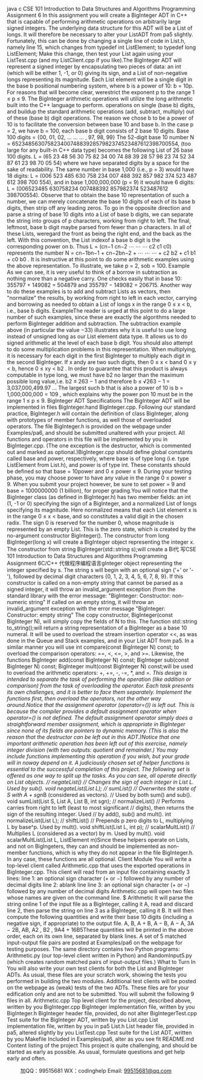java c
CSE 101 
Introduction to Data Structures and Algorithms 
Programming Assignment 6 In   this   assignment   you   will   create   a   BigInteger   ADT   in   C++   that   is   capable   of performing   arithmetic   operations on arbitrarily   large signed integers.    The underlying data structure   for this ADT will be a   List   of   longs.   It will therefore be necessary to alter your ListADT from pa5 slightly.   Fortunately, this can be done   by changing a single line of   code in   List.h, namely   line   15,   which   changes   from
typedef int   ListElement;   to
typedef long   ListElement;
Make   this   change, then   test   your   List   again   using   your   ListTest.cpp   (and   my   ListClient.cpp   if   you   like).The BigInteger ADT will represent a signed integer by encapsulating two pieces of   data:    an int (which will   be either   1, -1, or 0) giving its sign,   and   a List   of   non-negative   longs representing   its   magnitude.   Each   List   element   will   be   a   single   digit   in   the   base   b   positional   numbering   system,   where   b   is   a   power   of   10:   b   =   10p.   For reasons that will become clear, werestrict the exponent p to the range 1   ≤   p   ≤   9.   The BigInteger   arithmetic operations will utilize the   long   arithmetic built into the C++ language to perform. operations on   single   (base   b) digits, and   buildup   the   standard   arithmetic   operations   (add,   subtract, multiply)   out   of   these (base b) digit operations.    The reason we chose b to be a power of 10 is to facilitate the conversion between   base   10 and base b.    In the case p    =   2, we have   b    =    100, each base b   digit consists   of   2 base   10   digits.
Base   100 digits   =   {00, 01, 02,   …   …   … , 97, 98, 99}
The 52-digit base   10 number
N   =   6523485630758234007488392857982374523487612398700554,
(too large for any built-in C++ data type)   becomes the   following List   of   26 base   100   digits.
L   =   (65   23   48   56   30   75   82   34   00   74   88   39   28   57   98   23   74   52   34   87   61   23   98   70   05   54)
where we have separated digits by a space for the sake of   readability.    The same number in base   1,000 (i.e.,   p   =   3) would have   18 digits:
L   =   (006   523 485   630   758   234   007 488   392   857   982   374   523 487   612   398   700   554),   and in base   1,000,000,000 (p    =   9) it would have 6 digits:
L   =   (006523485    630758234    007488392      857982374      523487612      398700554).
Observe that to obtain the base   10 representation of   such a number, we can merely concatenate the base   10   digits of   each of   its base b   digits, then strip off   any leading zeros.    To go in the opposite direction and parse   a string of   base   10 digits into a List   of   base   b   digits, we   can   separate the   string   into   groups   of   p   characters,   working from right to left.    The final, leftmost, base b   digit   maybe parsed   from   fewer than   p   characters.          In all of   these Lists,   weregard   the front as   being the right end, and the   back as the left.   With this convention,   the   List   indexof   a   base   b   digit   is   the   corresponding   power   on   b.    Thus
L   =   (cn−1            cn−2            ⋯ ⋯ ⋯       c2             c1             c0)
represents the number
N   =      cn−1bn−1    +    cn−2bn−2    + ⋯ ⋯ ⋯    + c2   b2      +      c1   b1      +      c0   b0   .
It is instructive   at this point to   do   some   arithmetic   examples using   the   above   representation.      To   illustrate,   we take p   =   2, sob    =   100.
Example
As we   can   see, it is very useful   to   think   of a borrow   in   subtraction   as   nothing   more   than   a   negative   carry.   One   checks   easily   that   in   base    10:       355797   +   149082    =   504879    and    355797   −   149082    =   206715.   Another way to   do these   examples is to   add   and   subtract   Lists   as   vectors,   then   "normalize"   the   results,   by   working   from right to   left   in   each vector,   carrying   and borrowing   as   needed   to   obtain   a   List   of longs x in   the range   0   ≤   x   < b, i.e., base b digits.
ExampleThe   reader   is   urged   at   this   point   to   do   a   large   number   of   such   examples,   since   these   are   exactly   the   algorithms   needed   to   perform   BigInteger   addition   and   subtraction.       The   subtraction   example   above   (in   particular the value   −33)   illustrates why   it   is useful to   use   long   instead   of unsigned   long   as   our   List   element   data type.    It   allows us   to   do   signed   arithmetic   at   the   level   of each base   b   digit.      You   should   also   attempt   to   do   some   multiplication problems   in   this   representation.      When   multiplying,   it   is   necessary   for   each   digit   in   the   first   BigInteger   to   multiply   each   digit   in   the   second   BigInteger.      If   x   andy   are   two   such digits, then 0   ≤   x   < band 0 ≤ y < b, hence 0 ≤ xy < b2 . In order to guarantee that this product is always computable in type long, we must have b2 no larger than the maximum possible long value,i.e.
b2 ≤ 263 − 1
and therefore
b   ≤   √263    −   1   =      3,037,000,499.97   …
The largest   such   b   that is also a power of   10   is   b    =    1,000,000,000   =    109   , which explains why the power   pon   10 must be in the range   1   ≤   p    ≤   9.
BigInteger ADT Specifications The BigInteger ADT will be implemented   in files BigInteger.hand BigInteger.cpp.   Following our standard   practice,   BigInteger.h   will   contain   the   definition   of   class   BigInteger,   along   with   prototypes   of   member functions,   as well those   of overloaded operators.    The   file   BigInteger.h   is   provided   on   the   webpage   under   Examples/pa6, and   should be   submitted unaltered with your project.    All   functions   and   operators   in this   file   will   be   implemented   by   you    in   BigInteger.cpp.         (The    one    exception    is    the    destructor,    which    is   commented out and marked as   optional.)BigInteger.cpp should define global constants called base   and power, respectively, where base   is of   type   long   (i.e. type ListElement   from List.h), and power   is of   type   int.    These   constants   should be   defined   so   that   base   =   10power      and   0   ≤   power   ≤   9.      During   your   testing   phase,   you   may   choose power   to   have   any value in the range 0   ≤   power   ≤   9.    When you submit your project however, be sure to set power   =   9   and base   =   1000000000   (1 billion), for proper grading.You will notice that the BigInteger   class   (as   defined   in   BigInteger.h) has   two   member   fields:   an   int   (1,   -1   or   0)   specifying   the   sign   of a   BigInteger,   and   a   normalized   List   of longs   specifying   its   magnitude.      Here normalized means that each List element x is in the range   0   ≤   x    < base, and so constitutes a valid digit in the chosen radix. The sign 0 is reserved for the number 0, whose magnitude is represented by an empty List. This is the zero state, which is created by the no-argument constructor BigInteger(). The constructor from long BigInteger(long x) will create a BigInteger object representing the integer x.
The constructor from   string
BigInteger(std::string   s);will   create   a   Bi代 写CSE 101 Introduction to Data Structures and Algorithms Programming Assignment 6C/C++
代做程序编程语言gInteger   object   representing   the   integer   specified   by   s.      The   string   s   will   begin   with   an   optional   sign   ('+'   or   '-'),   followed by   decimal   digit   characters   {0, 1, 2, 3, 4, 5, 6, 7, 8, 9}.      If   this   constructor is      called      on      a      non-empty      string      that      cannot      be      parsed      as      a      signed      integer,      it      will      throw      an   invalid_argument   exception (from the standard library    with   the error message:
"BigInteger: Constructor: non-numeric string"
If   called on an empty string, it will throw   an   invalid_argument   exception with   the   error   message   "BigInteger: Constructor: empty   string"
The copy constructor, BigInteger(const BigInteger N), will simply copy the fields of   N   to   this.   The function
std::string to_string();will   return   a   string   representation   of a   BigInteger   as   a   base   10   numeral.      It   will   be   used   to   overload   the   stream   insertion   operator   <<, as was done in the Queue and Stack examples, and in your List ADT from pa5. In a similar manner you will use
int compare(const BigInteger N)   const;
to overload the comparison operators: ==, <, <=, >,   and   >=.      Likewise,   the   functions
BigInteger add(const BigInteger N)   const;
BigInteger sub(const BigInteger N)   const;
BigInteger mult(const BigInteger N) const;will be   used to overload the arithmetic operators: +, +=, -, -=, *, and   *=.   This design is intended to separate   the task of   performing the operation (like addition or comparison) from the task of   overloading the operator.   Each   task   presents   its   own   challenges,   and   it   is   better   to   face   them   separately.      Implement   the   functions   first, then overload the operators, not the other way around.Notice that the   assignment   operator   (operator=())   is   left   out.       This   is because   the   compiler provides   a   default   assignment   operator when   operator=()   is not   defined.    The default   assignment   operator   simply   does   a   straightforward member assignment, which is   appropriate in   BigInteger   since   none   of   its   fields   are   pointers to dynamic memory.    (This is also the reason that the   destructor   can be   left   out   in this ADT.)Notice   that   one   important   arithmetic   operation   has been   left   out   of this   exercise,   namely   integer   division   (with two outputs: quotient and remainder.)    You may include functions implementing this operation if   you   wish, but   your   grade   will   in   noway   depend   on   it.
A judiciously   chosen   set   of   helper   functions   is   essential to the   successful   completion   of   this project.      The   following set is offered as one way to split up the tasks.    As you can see, all operate   directly on List objects.
// negateList()
// Changes the   sign of   each   integer   in   List   L.   Used   by   sub().
void negateList(List L);
//   sumList()
// Overwrites the state   of   S with A   +   sgn*B   (considered   as   vectors).
// Used by both   sum()   and   sub().
void sumList(List S,   List   A,   List   B,   int   sgn);
// normalizeList()
// Performs carries   from right   to   left   (least   to   most   significant
// digits), then returns   the   sign   of   the   resulting   integer. Used
// by add(),   sub()   and mult().
int normalizeList(List L);
//   shiftList()
// Prepends p zero digits   to   L,   multiplying   L   by   base^p.   Used   by   mult().
void shiftList(List   L,   int p);
//   scalarMultList()
// Multiplies L   (considered as a   vector) by   m.   Used   by   mult().
void scalarMultList(List L,   ListElement m)Since these helpers operate on Lists,   and not   on   BigIngeters,   they   can   and   should be   implemented   as   non-   member   functions, which   is why they   do   not   appear   in   the   file   BigInteger.h.      In   any   case,   these   functions   are all   optional.
Client Module 
You will write a top-level client called Arithmetic.cpp that uses the exported   operations   in   BigInteger.cpp.   This client will read from an input   file   containing   exactly   3 lines:
line   1: an optional sign character (+   or   −)   followed by   any number   of   decimal   digits
line   2: ablank   line
line 3: an optional sign character   (+   or   −)   followed by   any number   of   decimal   digits
Arithmetic.cpp will open two files whose names are given on the   command   line.
$ Arithmetic  It will parse the string online   1 of   the input file as   a BigInteger, calling it A, read and discard line 2, then   parse the string on line 3   as   a   BigInteger,   calling   it   B.      It will   then   compute   the   following   quantities   and   write their base   10 digits (including a negative sign, if   appropriate) to   the   output   file.
A, B, A   + B, A   − B, A   − A,   3A   −   2B, AB, A2   , B2   , 9A4      +   16B5These quantities will be printed in the above   order, each on   its   own   line,   separated by blank   lines.      A   set   of   5 matched input-output file pairs are posted   at   Examples/pa6   on   the   webpage   for   testing   purposes.      The   same   directory   contains   two   Python programs:   Arithmetic.py   (our   top-level   client   written   in   Python)   and   RandomInput5.py   (which   creates   random   matched   pairs   of   input-output   files.)
What to Turn In You will also write your own test   clients   for   both   the   List   and   BigInteger   ADTs.      As   usual,   these   files   are   your   scratch work,   showing the tests you   performed   in   building   the   two   modules.      Additional   test   clients will be posted   on the webpage   as   (weak) tests   of   the two   ADTs.      These   files   are   for   your   edification   only   and are not to be submitted.    You will submit the   following   9   files in   all.
Arithmetic.cpp                                                                      Top level client for the project, described above,   written by you
BigInteger.cpp                                                                      BigInteger implementation file, written by you
BigInteger.h                                                                                  BigInteger header file, provided, do   not alter
BigIntegerTest.cpp                                                 Test suite for the BigInteger ADT, written by   you
List.cpp                                                                                                       List implementation file, written by you in   pa5
List.h                                                                                                                   List header file, provided in pa5, altered slightly by you
ListTest.cpp                                                                                  Test suite for the List ADT,   written by   you
Makefile                                                                                                    Included in Examples/pa6, alter as you see   fit
README.md                                                                         Content listing of   the project
This project is quite challenging, and should be   started   as   early   as possible.      As usual,   formulate   questions   and get help early   and   often.







         
加QQ：99515681  WX：codinghelp  Email: 99515681@qq.com
